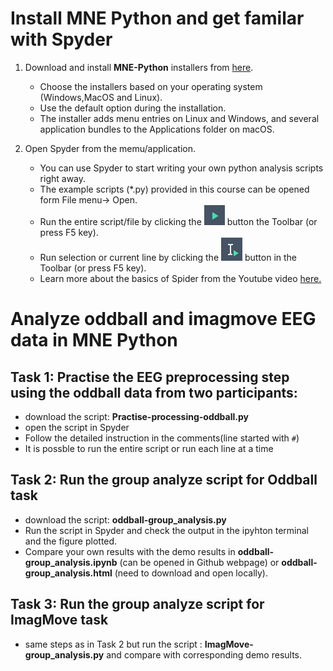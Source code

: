 # Install MNE Python and get familar with Spyder

1. Download and install **MNE-Python** installers from [here](https://mne.tools/stable/install/installers.html#installers).

    - Choose the installers based on your operating system (Windows,MacOS and Linux).
    - Use the default option during the installation.
    - The installer adds menu entries on Linux and Windows, and several application bundles to the Applications folder on macOS.

2. Open Spyder from the memu/application. 

    - You can use Spyder to start writing your own python analysis scripts right away.
    - The example scripts (*.py) provided in this course can be opened form File menu-> Open.
    - Run the entire script/file by clicking the ![](button1.png) button the Toolbar (or press F5 key).
    - Run selection or current line by clicking the  ![](button2.png)  button in the Toolbar (or press F5 key).
    - Learn more about the basics of Spider from the Youtube video [here.](https://www.youtube.com/watch?v=WV9bm4ey7Cg&list=PLPonohdiDqg9epClEcXoAPUiK0pN5eRoc&index=2)

# Analyze oddball and imagmove EEG data in MNE Python

## Task 1: Practise the EEG preprocessing step using the oddball data from two participants:
* download the script: **Practise-processing-oddball.py**
* open the script in Spyder
* Follow the detailed instruction in the comments(line started with `#`)
* It is possble to run the entire script or run each line at a time

## Task 2: Run the group analyze script for Oddball task
* download the script: **oddball-group_analysis.py**
* Run the script in Spyder and check the output in the ipyhton terminal and the figure plotted.
* Compare your own results with the demo results in  **oddball-group_analysis.ipynb** (can be opened in Github webpage) or **oddball-group_analysis.html** (need to download and open locally).
## Task 3: Run the group analyze script for ImagMove task
* same steps as in Task 2 but run the script : **ImagMove-group_analysis.py** and compare with corresponding demo results.
